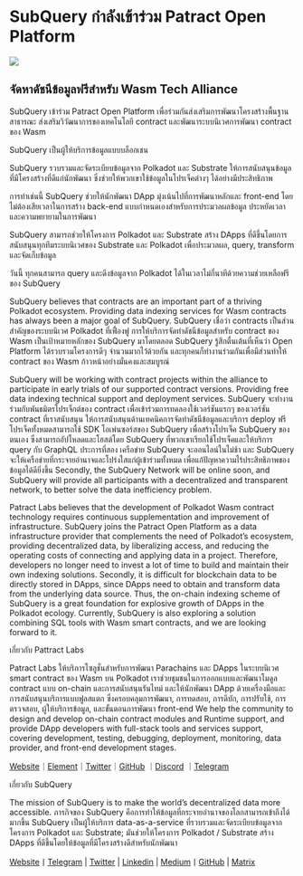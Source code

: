 # SubQuery กำลังเข้าร่วม Patract Open Platform

![](https://miro.medium.com/max/1400/0*0inUQ8U1g9auTjfU)

## **จัดหาดัชนีข้อมูลฟรีสำหรับ Wasm Tech Alliance**

SubQuery เข้าร่วม Patract Open Platform เพื่อร่วมกันส่งเสริมการพัฒนาโครงสร้างพื้นฐานสาธารณะ ส่งเสริมวิวัฒนาการของเทคโนโลยี contract และพัฒนาระบบนิเวศการพัฒนา contract ของ Wasm

SubQuery เป็นผู้ให้บริการข้อมูลแบบบล็อกเชน

SubQuery รวบรวมและจัดระเบียบข้อมูลจาก Polkadot และ Substrate ให้การสนับสนุนข้อมูลที่มีโครงสร้างที่ดีแก่นักพัฒนา ซึ่งช่วยให้พวกเขาใช้ข้อมูลในโปรเจ็คต่างๆ ได้อย่างมีประสิทธิภาพ

การทำเช่นนี้ SubQuery ช่วยให้นักพัฒนา DApp มุ่งเน้นไปที่การพัฒนาหลักและ front-end โดยไม่ต้องเสียเวลาในการสร้าง back-end แบบกำหนดเองสำหรับการประมวลผลข้อมูล ประหยัดเวลาและความพยายามในการพัฒนา

SubQuery สามารถช่วยให้โครงการ Polkadot และ Substrate สร้าง DApps ที่ดีขึ้นโดยการสนับสนุนทุกทีมระบบนิเวศของ Substrate และ Polkadot เพื่อประมวลผล, query, transform และจัดเก็บข้อมูล

วันนี้ ทุกคนสามารถ query และดึงข้อมูลจาก Polkadot ได้ในเวลาไม่กี่นาทีด้วยความช่วยเหลือฟรีของ SubQuery

SubQuery believes that contracts are an important part of a thriving Polkadot ecosystem. Providing data indexing services for Wasm contracts has always been a major goal of SubQuery. SubQuery เชื่อว่า contracts เป็นส่วนสำคัญของระบบนิเวศ Polkadot ที่เฟื่องฟู การให้บริการจัดทำดัชนีข้อมูลสำหรับ contract ของ Wasm เป็นเป้าหมายหลักของ SubQuery มาโดยตลอด SubQuery รู้สึกตื่นเต้นที่เห็นว่า Open Platform ได้รวบรวมโครงการดีๆ จำนวนมากไว้ด้วยกัน และทุกคนก็ทำงานร่วมกันเพื่อมีส่วนทำให้ contract ของ Wasm ก้าวหน้าอย่างมั่นคงและสมบูรณ์

SubQuery will be working with contract projects within the alliance to participate in early trials of our supported contract versions. Providing free data indexing technical support and deployment services. SubQuery จะทำงานร่วมกับพันธมิตรโปรเจ็กต์ของ contract เพื่อเข้าร่วมการทดลองใช้เวอร์ชันแรกๆ ของเวอร์ชัน contract ที่เราสนับสนุน ให้การสนับสนุนด้านเทคนิคการจัดทำดัชนีข้อมูลและบริการ deploy ฟรี โปรเจ็คทั้งหมดสามารถใช้ SDK โอเพ่นซอร์สของ SubQuery เพื่อสร้างโปรเจ็ค SubQuery ของตนเอง ซึ่งสามารถอัปโหลดและโฮสต์โดย SubQuery ที่พวกเขาเรียกใช้โปรเจ็คและให้บริการ query กับ GraphQL ประการที่สอง เครือข่าย SubQuery จะออนไลน์ในไม่ช้า และ SubQuery จะให้เครือข่ายที่กระจายอำนาจและโปร่งใสแก่ผู้เข้าร่วมทั้งหมด เพื่อแก้ปัญหาความไร้ประสิทธิภาพของข้อมูลได้ดียิ่งขึ้น Secondly, the SubQuery Network will be online soon, and SubQuery will provide all participants with a decentralized and transparent network, to better solve the data inefficiency problem.

Patract Labs believes that the development of Polkadot Wasm contract technology requires continuous supplementation and improvement of infrastructure. SubQuery joins the Patract Open Platform as a data infrastructure provider that complements the need of Polkadot’s ecosystem, providing decentralized data, by liberalizing access, and reducing the operating costs of connecting and applying data in a project. Therefore, developers no longer need to invest a lot of time to build and maintain their own indexing solutions. Secondly, it is difficult for blockchain data to be directly stored in DApps, since DApps need to obtain and transform data from the underlying data source. Thus, the on-chain indexing scheme of SubQuery is a great foundation for explosive growth of DApps in the Polkadot ecology. Currently, SubQuery is also exploring a solution combining SQL tools with Wasm smart contracts, and we are looking forward to it.

เกี่ยวกับ Pattract Labs

Patract Labs ให้บริการโซลูชั่นสำหรับการพัฒนา Parachains และ DApps ในระบบนิเวศ smart contract ของ Wasm บน Polkadot เราช่วยชุมชนในการออกแบบและพัฒนาโมดูล contract แบบ on-chain และการสนับสนุนรันไทม์ และให้นักพัฒนา DApp ด้วยเครื่องมือและการสนับสนุนบริการแบบฟูลสแตก ซึ่งครอบคลุมการพัฒนา, การทดสอบ, การดีบัก, การปรับใช้, การตรวจสอบ, ผู้ให้บริการข้อมูล, และขั้นตอนการพัฒนา front-end We help the community to design and develop on-chain contract modules and Runtime support, and provide DApp developers with full-stack tools and services support, covering development, testing, debugging, deployment, monitoring, data provider, and front-end development stages.

[Website](https://patract.io/)｜[Element](https://app.element.io/#/room/#PatractLabsDev:matrix.org)｜[Twitter](https://twitter.com/PatractLabs)｜[GitHub](https://github.com/patractlabs) ｜[Discord](https://discord.gg/yMRMqcAb24) ｜[Telegram](https://t.me/patract)

เกี่ยวกับ SubQuery

The mission of SubQuery is to make the world’s decentralized data more accessible. ภารกิจของ SubQuery คือการทำให้ข้อมูลที่กระจายอำนาจของโลกสามารถเข้าถึงได้มากขึ้น SubQuery เป็นผู้ให้บริการ data-as-a-service ที่รวบรวมและจัดระเบียบข้อมูลจากโครงการ Polkadot และ Substrate; มันช่วยให้โครงการ Polkadot / Substrate สร้าง DApps ที่ดีขึ้นโดยให้ข้อมูลที่มีโครงสร้างดีสำหรับนักพัฒนา

[Website](https://www.subquery.network/)丨[Telegram](https://t.me/subquerynetwork) | [Twitter](https://twitter.com/subquerynetwork) | [Linkedin](https://www.linkedin.com/company/subquery) | [Medium](https://subquery.medium.com/)丨[GitHub](https://github.com/subquery/subql) | [Matrix](https://matrix.to/#/#subquery:matrix.org)